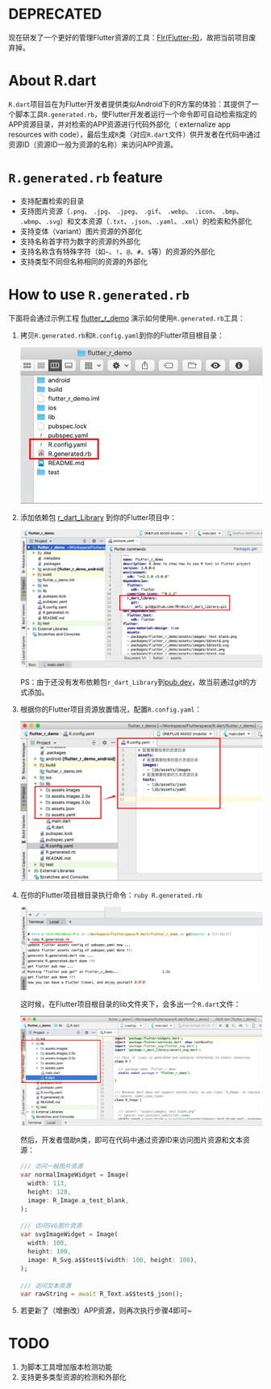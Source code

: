 # DEPRECATED
现在研发了一个更好的管理Flutter资源的工具：[Flr(Flutter-R)](https://github.com/YK-Unit/Flr)，故把当前项目废弃掉。

# About R.dart
`R.dart`项目旨在为Flutter开发者提供类似Android下的R方案的体验：其提供了一个脚本工具`R.generated.rb`，使Flutter开发者运行一个命令即可自动检索指定的APP资源目录，并对检索的APP资源进行代码外部化（ externalize app resources with code），最后生成`R`类（对应`R.dart`文件）供开发者在代码中通过资源ID（资源ID一般为资源的名称）来访问APP资源。



# `R.generated.rb` feature



- 支持配置检索的目录
- 支持图片资源（`.png`、 `.jpg`、 `.jpeg`、 `.gif`、 `.webp`、 `.icon`、 `.bmp`、 `.wbmp`、`.svg`）和文本资源（`.txt`、`.json`、`.yaml`、`.xml`）的检索和外部化
- 支持变体（variant）图片资源的外部化
- 支持名称首字符为数字的资源的外部化
- 支持名称含有特殊字符（如`~`、`!`、`@`、`#`、`$`等）的资源的外部化
- 支持类型不同但名称相同的资源的外部化



# How to use `R.generated.rb`

下面将会通过示例工程 [flutter_r_demo](https://github.com/YK-Unit/R.dart/tree/master/flutter_r_demo) 演示如何使用`R.generated.rb`工具：

1. 拷贝`R.generated.rb`和`R.config.yaml`到你的Flutter项目根目录：

   ![image-20191101174818234](README_Asserts/copy_r.png)

2. 添加依赖包 [r_dart_Library](https://github.com/YK-Unit/r_dart_Library) 到你的Flutter项目中：

   ![image-20191101175142788](README_Asserts/add_package.png)

   

   PS：由于还没有发布依赖包`r_dart_Library`到[pub.dev](https://pub.flutter-io.cn/)，故当前通过git的方式添加。

3. 根据你的Flutter项目资源放置情况，配置`R.config.yaml`：

   ![image-20191101175634180](README_Asserts/update_r_config.png)

4. 在你的Flutter项目根目录执行命令：`ruby R.generated.rb`

   ![image-20191101175944606](README_Asserts/run_r.png)

   

   这时候，在Flutter项目根目录的lib文件夹下，会多出一个`R.dart`文件：

   ![image-20191103220748817](README_Asserts/r.dart.png)

   

   然后，开发者借助`R`类，即可在代码中通过资源ID来访问图片资源和文本资源：

   ```dart
   /// 访问一般图片资源
   var normalImageWidget = Image(
     width: 113,
     height: 128,
     image: R_Image.a_test_blank,
   );
   
   /// 访问SVG图片资源
   var svgImageWidget = Image(
     width: 100,
     height: 100,
     image: R_Svg.a$$test$(width: 100, height: 100),
   );
   
   /// 访问文本资源
   var rawString = await R_Text.a$$test$_json();
   
   ```

   

5. 若更新了（增删改）APP资源，则再次执行步骤4即可~



# TODO

1. 为脚本工具增加版本检测功能
2. 支持更多类型资源的检测和外部化
